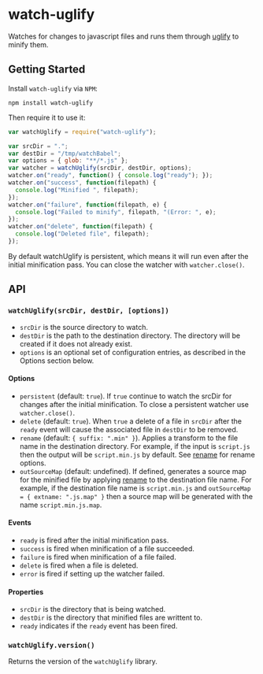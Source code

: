 # watch-uglify

Watches for changes to javascript files and runs them through
[uglify](https://github.com/mishoo/UglifyJS2) to minify them.

## Getting Started

Install `watch-uglify` via `NPM`:

```
npm install watch-uglify
```

Then require it to use it:

```js
var watchUglify = require("watch-uglify");

var srcDir = ".";
var destDir = "/tmp/watchBabel";
var options = { glob: "**/*.js" };
var watcher = watchUglify(srcDir, destDir, options);
watcher.on("ready", function() { console.log("ready"); });
watcher.on("success", function(filepath) {
  console.log("Minified ", filepath);
});
watcher.on("failure", function(filepath, e) {
  console.log("Failed to minify", filepath, "(Error: ", e);
});
watcher.on("delete", function(filepath) {
  console.log("Deleted file", filepath);
});
```

By default watchUglify is persistent, which means it will run even after the
initial minification pass. You can close the watcher with `watcher.close()`.

## API

### `watchUglify(srcDir, destDir, [options])`

- `srcDir` is the source directory to watch.
- `destDir` is the path to the destination directory. The directory will be
  created if it does not already exist.
- `options` is an optional set of configuration entries, as described in the
  Options section below.

#### Options

- `persistent` (default: `true`). If `true` continue to watch the srcDir for
  changes after the initial minification. To close a persistent watcher use
  `watcher.close()`.
- `delete` (default: `true`). When `true` a delete of a file in `srcDir` after
  the `ready` event will cause the associated file in `destDir` to be removed.
- `rename` (default: `{ suffix: ".min" }`). Applies a transform to the file
  name in the destination directory. For example, if the input is `script.js`
  then the output will be `script.min.js` by default. See
  [rename](https://github.com/popomore/rename) for rename options.
- `outSourceMap` (default: undefined). If defined, generates a source map for
  the minified file by applying [rename](https://github.com/popomore/rename) to
  the destination file name. For example, if the destination file name is
  `script.min.js` and `outSourceMap = { extname: ".js.map" }` then a source map
  will be generated with the name `script.min.js.map`.

#### Events

- `ready` is fired after the initial minification pass.
- `success` is fired when minification of a file succeeded.
- `failure` is fired when minification of a file failed.
- `delete` is fired when a file is deleted.
- `error` is fired if setting up the watcher failed.

#### Properties

- `srcDir` is the directory that is being watched.
- `destDir` is the directory that minified files are writtent to.
- `ready` indicates if the `ready` event has been fired.

### `watchUglify.version()`

Returns the version of the `watchUglify` library.
